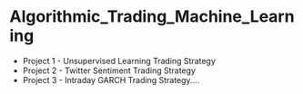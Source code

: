 # Algorithmic_Trading_Machine_Learning

- Project 1 - Unsupervised Learning Trading Strategy
- Project 2 - Twitter Sentiment Trading Strategy
- Project 3 - Intraday GARCH Trading Strategy....

